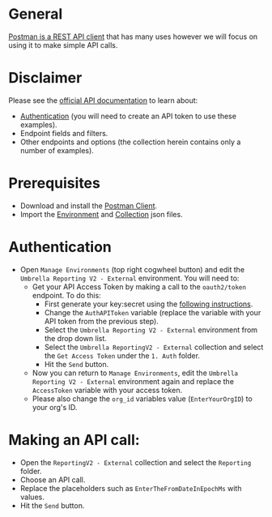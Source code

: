 # General
[Postman is a REST API client](https://www.getpostman.com/) that has many uses however we will focus on using it to make simple API calls.

# Disclaimer
Please see the [official API documentation](https://docs.umbrella.com/umbrella-api/docs/overview) to learn about:
* [Authentication](https://docs.umbrella.com/umbrella-api/docs/authentication-and-errors) (you will need to create an API token to use these examples).
* Endpoint fields and filters.
* Other endpoints and options (the collection herein contains only a number of examples).

# Prerequisites
* Download and install the [Postman Client](https://www.getpostman.com/apps).
* Import the [Environment](https://github.com/CiscoDevNet/cloud-security/blob/master/Umbrella/PostmanExamples/ReportingAPI%20V2/Umbrella%20Reporting%20V2%20-%20External.postman_environment.json) and [Collection](https://github.com/CiscoDevNet/cloud-security/blob/master/Umbrella/PostmanExamples/ReportingAPI%20V2/Umbrella%20ReportingV2%20-%20External.postman_collection.json) json files.

# Authentication
* Open `Manage Environments` (top right cogwheel button) and edit the `Umbrella Reporting V2 - External` environment. You will need to:
  * Get your API Access Token by making a call to the `oauth2/token` endpoint. To do this:
    * First generate your key:secret using the [following instructions](https://docs.umbrella.com/umbrella-api/docs/rateauthentication-and-key-management-for-the-umbrella-api).
    * Change the `AuthAPIToken` variable (replace the variable with your API token from the previous step).
    * Select the `Umbrella Reporting V2 - External` environment from the drop down list.
    * Select the `Umbrella ReportingV2 - External` collection and select the `Get Access Token` under the `1. Auth` folder.
    * Hit the `Send` button.
  * Now you can return to `Manage Environments`, edit the `Umbrella Reporting V2 - External` environment again and replace the `AccessToken` variable with your access token.
  * Please also change the `org_id` variables value (`EnterYourOrgID`) to your org's ID.

# Making an API call:
* Open the `ReportingV2 - External` collection and select the `Reporting` folder.
* Choose an API call.
* Replace the placeholders such as `EnterTheFromDateInEpochMs` with values.
* Hit the `Send` button.
